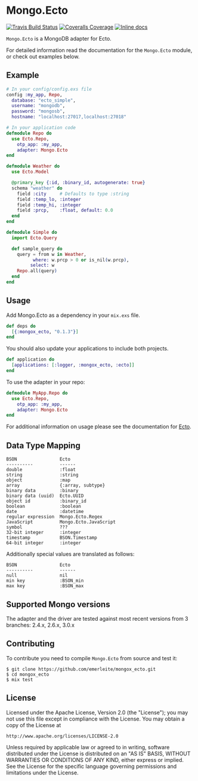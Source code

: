 # Mongo.Ecto

[![Travis Build Status](https://img.shields.io/travis/emerleite/mongox_ecto.svg)](https://travis-ci.org/emerleite/mongox_ecto)
[![Coveralls Coverage](https://img.shields.io/coveralls/emerleite/mongox_ecto.svg)](https://coveralls.io/github/emerleite/mongox_ecto)
[![Inline docs](http://inch-ci.org/github/emerleite/mongox_ecto.svg?branch=master)](http://inch-ci.org/github/emerleite/mongox_ecto)

`Mongo.Ecto` is a MongoDB adapter for Ecto.

For detailed information read the documentation for the `Mongo.Ecto` module,
or check out examples below.

## Example
```elixir
# In your config/config.exs file
config :my_app, Repo,
  database: "ecto_simple",
  username: "mongodb",
  password: "mongosb",
  hostname: "localhost:27017,localhost:27018"

# In your application code
defmodule Repo do
  use Ecto.Repo,
    otp_app: :my_app,
    adapter: Mongo.Ecto
end

defmodule Weather do
  use Ecto.Model

  @primary_key {:id, :binary_id, autogenerate: true}
  schema "weather" do
    field :city     # Defaults to type :string
    field :temp_lo, :integer
    field :temp_hi, :integer
    field :prcp,    :float, default: 0.0
  end
end

defmodule Simple do
  import Ecto.Query

  def sample_query do
    query = from w in Weather,
          where: w.prcp > 0 or is_nil(w.prcp),
         select: w
    Repo.all(query)
  end
end
```

## Usage

Add Mongo.Ecto as a dependency in your `mix.exs` file.
```elixir
def deps do
  [{:mongox_ecto, "0.1.3"}]
end
```

You should also update your applications to include both projects.
```elixir
def application do
  [applications: [:logger, :mongox_ecto, :ecto]]
end
```

To use the adapter in your repo:
```elixir
defmodule MyApp.Repo do
  use Ecto.Repo,
    otp_app: :my_app,
    adapter: Mongo.Ecto
end
```

For additional information on usage please see the documentation for [Ecto](http://hexdocs.pm/ecto).

## Data Type Mapping

	BSON             	Ecto
	----------        	------
    double              :float
    string              :string
    object              :map
    array               {:array, subtype}
    binary data         :binary
    binary data (uuid)  Ecto.UUID
    object id           :binary_id
    boolean             :boolean
    date                :datetime
    regular expression  Mongo.Ecto.Regex
    JavaScript          Mongo.Ecto.JavaScript
    symbol              ???
    32-bit integer      :integer
    timestamp           BSON.Timestamp
    64-bit integer      :integer

Additionally special values are translated as follows:

	BSON             	Ecto
	----------        	------
    null                nil
    min key             :BSON_min
    max key             :BSON_max

## Supported Mongo versions

The adapter and the driver are tested against most recent versions from 3
branches: 2.4.x, 2.6.x, 3.0.x

## Contributing

To contribute you need to compile `Mongo.Ecto` from source and test it:

```
$ git clone https://github.com/emerleite/mongox_ecto.git
$ cd mongox_ecto
$ mix test
```

## License

Licensed under the Apache License, Version 2.0 (the "License");
you may not use this file except in compliance with the License.
You may obtain a copy of the License at

    http://www.apache.org/licenses/LICENSE-2.0

Unless required by applicable law or agreed to in writing, software
distributed under the License is distributed on an "AS IS" BASIS,
WITHOUT WARRANTIES OR CONDITIONS OF ANY KIND, either express or implied.
See the License for the specific language governing permissions and
limitations under the License.
